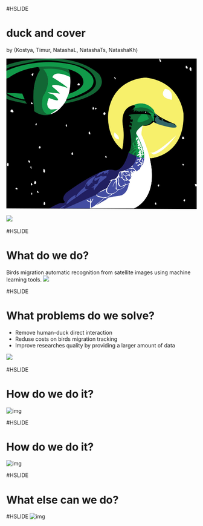 #HSLIDE
# duck and cover 

by (Kostya, Timur, NatashaL, NatashaTs, NatashaKh)

![img](prj-natasha-team/blob/deep_space_duck_by_nekodemonstar.jpg)

<img src="https://github.com/BigDataHSE2016/m02-bdcollection/blob/master/prj-natasha-team/blob/deep_space_duck_by_nekodemonstar.jpg" width="80">


#HSLIDE
# What do we do?
Birds migration automatic recognition from satellite images using machine learning tools.
<img src="https://github.com/BigDataHSE2016/m02-bdcollection/blob/master/prj-natasha-team/blob/satellite_duck_map.png" width="250">

#HSLIDE
# What problems do we solve?
- Remove human-duck direct interaction
- Reduse costs on birds migration tracking
- Improve researches quality by providing a larger amount of data

<img src="https://github.com/BigDataHSE2016/m02-bdcollection/blob/master/prj-natasha-team/blob/satellite_duck_770.jpg" width="250">


#HSLIDE
# How do we do it?
![img](https://github.com/BigDataHSE2016/m02-bdcollection/blob/master/prj-natasha-team/blob/hw01-schema-gen.png)

#HSLIDE
# How do we do it?
![img](https://github.com/BigDataHSE2016/m02-bdcollection/blob/master/prj-natasha-team/blob/hw01-qqq.png)

#HSLIDE
# What else can we do?

#HSLIDE
![img](https://github.com/BigDataHSE2016/m02-bdcollection/blob/master/prj-natasha-team/blob/deep_space_duck_by_nekodemonstar.jpg)
